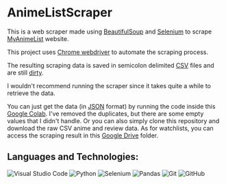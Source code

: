 # AnimeListScraper

This is a web scraper made using [BeautifulSoup](https://beautiful-soup-4.readthedocs.io/en/latest/) and [Selenium](https://pypi.org/project/selenium/) to scrape [MyAnimeList](https://myanimelist.net/) website.

This project uses [Chrome webdriver](https://chromedriver.chromium.org/) to automate the scraping process. 

The resulting scraping data is saved in semicolon delimited [CSV](https://www.businessinsider.com/guides/tech/what-is-csv-file) files and are still [dirty](https://www.techopedia.com/definition/1194/dirty-data).

I wouldn't recommend running the scraper since it takes quite a while to retrieve the data. 

You can just get the data (in [JSON](https://www.educba.com/json-vs-csv/#:~:text=JSON%20is%20referred%20to%20as,small%20files%20and%20fewer%20data.) format) by running the code inside this [Google Colab](https://colab.research.google.com/drive/1WYLwb-q6NTjlSnnyIFSgaf3vbpovqEO8?usp=sharing). I've removed the duplicates, but there are some empty values that I didn't handle. Or you can also simply clone this repository and download the raw CSV anime and review data. As for watchlists, you can access the scraping result in this [Google Drive](https://drive.google.com/drive/folders/1uioZ9KMeWGwzJORDAJPpo_WCoQDMTq2E) folder.

## Languages and Technologies:
![Visual Studio Code](https://img.shields.io/badge/Visual%20Studio%20Code-0078d7.svg?style=for-the-badge&logo=visual-studio-code&logoColor=white)
![Python](https://img.shields.io/badge/python-3670A0?style=for-the-badge&logo=python&logoColor=ffdd54)
![Selenium](https://img.shields.io/badge/-selenium-%43B02A?style=for-the-badge&logo=selenium&logoColor=white)
![Pandas](https://img.shields.io/badge/pandas-%23150458.svg?style=for-the-badge&logo=pandas&logoColor=white)
![Git](https://img.shields.io/badge/git-%23F05033.svg?style=for-the-badge&logo=git&logoColor=white)
![GitHub](https://img.shields.io/badge/github-%23121011.svg?style=for-the-badge&logo=github&logoColor=white)
